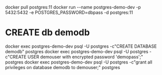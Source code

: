 docker pull postgres:11
docker run --name postgres-demo-dev -p 5432:5432 -e POSTGRES_PASSWORD=dbpass -d postgres:11
# CREATE db demodb
docker exec postgres-demo-dev psql -U postgres -c"CREATE DATABASE demodb" postgres
docker exec postgres-demo-dev psql -U postgres -c"CREATE USER demouser with encrypted password 'demopass';" postgres
docker exec postgres-demo-dev psql -U postgres -c"grant all privileges on database demodb to demouser;" postgres